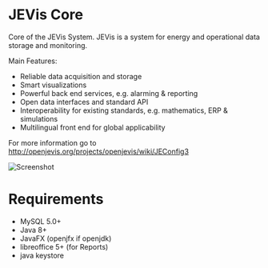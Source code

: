 # JEVis Core

Core of the JEVis System. JEVis is a system for energy and operational data storage and monitoring.

Main Features:
- Reliable data acquisition and storage
- Smart visualizations
- Powerful back end services, e.g. alarming & reporting
- Open data interfaces and standard API
- Interoperability for existing standards, e.g. mathematics, ERP & simulations
- Multilingual front end for global applicability

For more information go to http://openjevis.org/projects/openjevis/wiki/JEConfig3


![Screenshot](http://openjevis.org/attachments/download/1262/JEConfig3013.jpg)


# Requirements

- MySQL 5.0+
- Java 8+
- JavaFX (openjfx if openjdk)
- libreoffice 5+ (for Reports)
- java keystore



